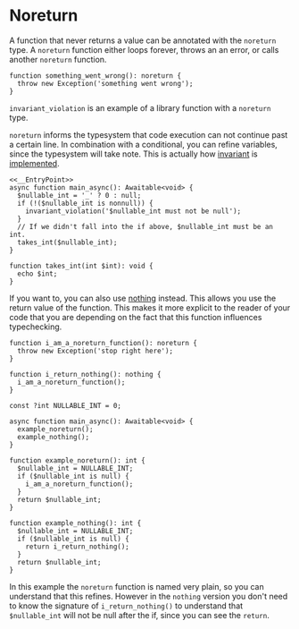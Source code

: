 # Noreturn

A function that never returns a value can be annotated with the
`noreturn` type. A `noreturn` function either loops forever, throws an
an error, or calls another `noreturn` function.

```hack
function something_went_wrong(): noreturn {
  throw new Exception('something went wrong');
}
```

`invariant_violation` is an example of a library function with a `noreturn` type.

`noreturn` informs the typesystem that code execution can not continue past a certain line.
In combination with a conditional, you can refine variables, since the typesystem will take note.
This is actually how [invariant](/docs/hack/expressions-and-operators/invariant) is [implemented](/docs/apis/function/HH.invariant).

```hack
<<__EntryPoint>>
async function main_async(): Awaitable<void> {
  $nullable_int = '_' ? 0 : null;
  if (!($nullable_int is nonnull)) {
    invariant_violation('$nullable_int must not be null');
  }
  // If we didn't fall into the if above, $nullable_int must be an int.
  takes_int($nullable_int);
}

function takes_int(int $int): void {
  echo $int;
}
```

If you want to, you can also use [nothing](/docs/hack/built-in-types/nothing) instead. This allows you use the return value of the function.
This makes it more explicit to the reader of your code that you are depending on the fact that this function influences typechecking.

```hack
function i_am_a_noreturn_function(): noreturn {
  throw new Exception('stop right here');
}

function i_return_nothing(): nothing {
  i_am_a_noreturn_function();
}

const ?int NULLABLE_INT = 0;

async function main_async(): Awaitable<void> {
  example_noreturn();
  example_nothing();
}

function example_noreturn(): int {
  $nullable_int = NULLABLE_INT;
  if ($nullable_int is null) {
    i_am_a_noreturn_function();
  }
  return $nullable_int;
}

function example_nothing(): int {
  $nullable_int = NULLABLE_INT;
  if ($nullable_int is null) {
    return i_return_nothing();
  }
  return $nullable_int;
}
```

In this example the `noreturn` function is named very plain, so you can understand that this refines.
However in the `nothing` version you don't need to know the signature of `i_return_nothing()`
to understand that `$nullable_int` will not be null after the if, since you can see the `return`.
